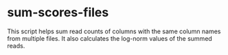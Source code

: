 # sum-scores-files
This script helps sum read counts of columns with the same column names from multiple files. It also calculates the log-norm values of the summed reads.
